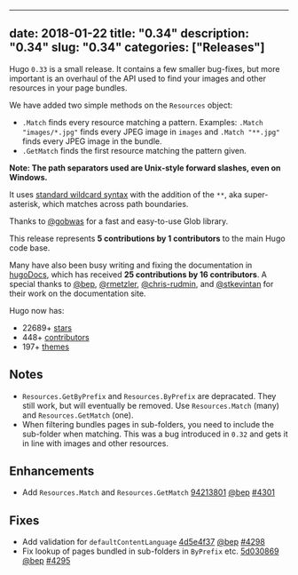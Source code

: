 
---
date: 2018-01-22
title: "0.34"
description: "0.34"
slug: "0.34"
categories: ["Releases"]
---

	
Hugo `0.33` is a small release. It contains a few smaller bug-fixes, but more important is an overhaul of the API used to find your images and other resources in your page bundles.

We have added two simple methods on the `Resources` object:

* `.Match` finds every resource matching a pattern. Examples: `.Match "images/*.jpg"` finds every JPEG image in `images` and `.Match "**.jpg"` finds every JPEG image in the bundle.
* `.GetMatch` finds the first resource matching the pattern given.

**Note: The path separators used are Unix-style forward slashes, even on Windows.**

It uses [standard wildcard syntax](http://tldp.org/LDP/GNU-Linux-Tools-Summary/html/x11655.htm) with the addition of the `**`, aka super-asterisk, which matches across path boundaries.

Thanks to [@gobwas](https://github.com/gobwas/glob) for a fast and easy-to-use Glob library.

This release represents **5 contributions by 1 contributors** to the main Hugo code base.

Many have also been busy writing and fixing the documentation in [hugoDocs](https://github.com/gohugoio/hugoDocs), 
which has received **25 contributions by 16 contributors**. A special thanks to [@bep](https://github.com/bep), [@rmetzler](https://github.com/rmetzler), [@chris-rudmin](https://github.com/chris-rudmin), and [@stkevintan](https://github.com/stkevintan) for their work on the documentation site.


Hugo now has:

* 22689+ [stars](https://github.com/gohugoio/hugo/stargazers)
* 448+ [contributors](https://github.com/gohugoio/hugo/graphs/contributors)
* 197+ [themes](http://themes.gohugo.io/)

## Notes
* `Resources.GetByPrefix` and  `Resources.ByPrefix` are depracated. They still work, but will eventually be removed.  Use `Resources.Match` (many) and `Resources.GetMatch`  (one).
* When filtering bundles pages in sub-folders, you need to include the sub-folder when matching. This was a bug introduced in `0.32` and gets it in line with images and other resources.

## Enhancements

* Add `Resources.Match` and `Resources.GetMatch` [94213801](https://github.com/gohugoio/hugo/commit/9421380168f66620cb73203e1267814b3086d805) [@bep](https://github.com/bep) [#4301](https://github.com/gohugoio/hugo/issues/4301)

## Fixes
* Add validation for `defaultContentLanguage` [4d5e4f37](https://github.com/gohugoio/hugo/commit/4d5e4f379a890a3c6cbc11ddb40d77a90f14c015) [@bep](https://github.com/bep) [#4298](https://github.com/gohugoio/hugo/issues/4298)
* Fix lookup of pages bundled in sub-folders in `ByPrefix` etc. [5d030869](https://github.com/gohugoio/hugo/commit/5d03086981b4a7d4bc450269a6a2e0fd22dbeed7) [@bep](https://github.com/bep) [#4295](https://github.com/gohugoio/hugo/issues/4295)





